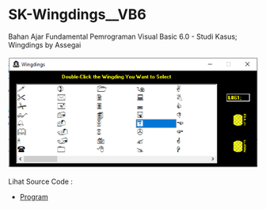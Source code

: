 # SK-Wingdings__VB6
Bahan Ajar Fundamental Pemrograman Visual Basic 6.0 - Studi Kasus; Wingdings by Assegai<br><br>
<img src="https://github.com/RizkyKhapidsyah/SK-Wingdings__VB6/blob/main/result/001.PNG"><br><br>
Lihat Source Code : <br>
- <a href="https://github.com/RizkyKhapidsyah/SK-Wingdings__VB6/blob/main/frmWingdings.frm">Program</a>
